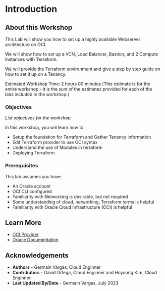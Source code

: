 # Introduction

## About this Workshop

This Lab will show you how to set up a highly available Webserver architecture on OCI.

We will show how to set up a VCN, Load Balancer, Bastion, and 2 Compute Instances with Terraform.

We will provide the Terraform environment and give a step by step guide on how to set it up on a Tenancy.

Estimated Workshop Time: 2 hours 00 minutes (This estimate is for the entire workshop - it is the sum of the estimates provided for each of the labs included in the workshop.)

### Objectives

*List objectives for the workshop*

In this workshop, you will learn how to:
* Setup the foundation for Terraform and Gather Tenancy information
* Edit Terraform provider to use OCI syntax
* Understand the use of Modules in terraform
* Deploying Terraform

### Prerequisites

This lab assumes you have:
* An Oracle account
* OCI CLI configured
* Familiarity with Networking is desirable, but not required
* Some understanding of cloud, networking, Terraform terms is helpful
* Familiarity with Oracle Cloud Infrastructure (OCI) is helpful

## Learn More

* [OCI Provider](https://registry.terraform.io/providers/oracle/oci/latest/docs)
* [Oracle Documentation](http://docs.oracle.com)

## Acknowledgements
* **Authors** - Germain Vargas, Cloud Enginner
* **Contributors** - David Ortega, Cloud Enginner and Hoyoung Kim, Cloud Enginner
* **Last Updated By/Date** - Germain Vargas, July 2023
